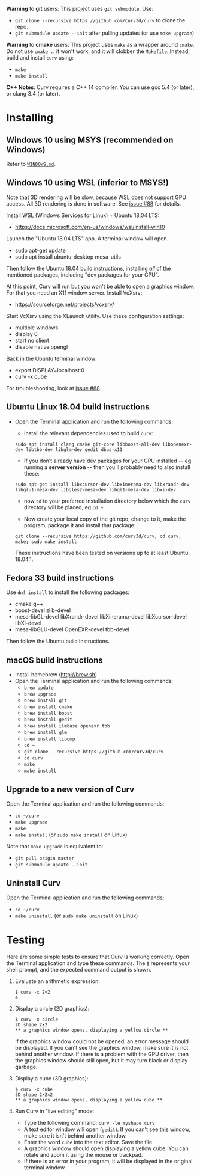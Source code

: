 **Warning** to **git** users:
This project uses `git submodule`. Use:
* `git clone --recursive https://github.com/curv3d/curv` to clone the repo.
* `git submodule update --init` after pulling updates (or use `make upgrade`)

**Warning** to **cmake** users:
This project uses `make` as a wrapper around `cmake`.
Do not use `cmake .`: it won't work, and it will clobber the `Makefile`.
Instead, build and install `curv` using:
* `make`
* `make install`

**C++ Notes**: Curv requires a C++ 14 compiler.
You can use gcc 5.4 (or later), or clang 3.4 (or later).

# Installing

## Windows 10 using MSYS (recommended on Windows)

Refer to [`WINDOWS.md`](./WINDOWS.md).

## Windows 10 using WSL (inferior to MSYS!)

Note that 3D rendering will be slow, because WSL does not support GPU access.
All 3D rendering is done in software. See [issue #88](https://github.com/curv3d/curv/issues/88) for details.

Install WSL (Windows Services for Linux) + Ubuntu 18.04 LTS:
 * https://docs.microsoft.com/en-us/windows/wsl/install-win10

Launch the "Ubuntu 18.04 LTS" app. A terminal window will open.
 * sudo apt-get update
 * sudo apt install ubuntu-desktop mesa-utils

Then follow the Ubuntu 18.04 build instructions, installing *all* of the
mentioned packages, including "dev packages for your GPU".

At this point, Curv will run but you won't be able to open a graphics window.
For that you need an X11 window server. Install VcXsrv:
 * https://sourceforge.net/projects/vcxsrv/

Start VcXsrv using the XLaunch utility. Use these configuration settings:
 * multiple windows
 * display 0
 * start no client
 * disable native opengl

Back in the Ubuntu terminal window:
 * export DISPLAY=localhost:0
 * curv -x cube

For troubleshooting, look at [issue #88](https://github.com/curv3d/curv/issues/88).

## Ubuntu Linux 18.04 build instructions
* Open the Terminal application and run the following commands:
  * Install the relevant dependencies used to build `curv`:

  `sudo apt install clang cmake git-core libboost-all-dev libopenexr-dev libtbb-dev libglm-dev gedit dbus-x11`

  * If you don't already have dev packages for your GPU installed -- eg running a **server version** -- then you'll probably need to also install these:

  `sudo apt-get install libxcursor-dev libxinerama-dev libxrandr-dev libglu1-mesa-dev libgles2-mesa-dev libgl1-mesa-dev libxi-dev`
  * now `cd` to your preferred installation directory below which the `curv` directory will be placed, eg `cd ~`

  * Now create your local copy of the git repo, change to it, make the program, package it and install that package:

  `git clone --recursive https://github.com/curv3d/curv; cd curv; make; sudo make install`

  These instructions have been tested on versions up to at least Ubuntu 18.04.1.

## Fedora 33 build instructions

Use `dnf install` to install the following packages:
* cmake g++
* boost-devel zlib-devel
* mesa-libGL-devel libXrandr-devel libXinerama-devel libXcursor-devel libXi-devel
* mesa-libGLU-devel OpenEXR-devel tbb-devel

Then follow the Ubuntu build instructions.

## macOS build instructions
* Install homebrew (http://brew.sh)
* Open the Terminal application and run the following commands:
  * `brew update`
  * `brew upgrade`
  * `brew install git`
  * `brew install cmake`
  * `brew install boost`
  * `brew install gedit`
  * `brew install ilmbase openexr tbb`
  * `brew install glm`
  * `brew install libomp`
  * `cd ~`
  * `git clone --recursive https://github.com/curv3d/curv`
  * `cd curv`
  * `make`
  * `make install`

## Upgrade to a new version of Curv
Open the Terminal application and run the following commands:
 * `cd ~/curv`
 * `make upgrade`
 * `make`
 * `make install` (or `sudo make install` on Linux)

Note that `make upgrade` is equivalent to:
 * `git pull origin master`
 * `git submodule update --init`

## Uninstall Curv
Open the Terminal application and run the following commands:
 * `cd ~/curv`
 * `make uninstall` (or `sudo make uninstall` on Linux)

# Testing
Here are some simple tests to ensure that Curv is working correctly.
Open the Terminal application and type these commands.
The `$` represents your shell prompt, and the expected command output is shown.

1. Evaluate an arithmetic expression:
   ```
   $ curv -x 2+2
   4
   ```

2. Display a circle (2D graphics):
   ```
   $ curv -x circle
   2D shape 2×2
   ** a graphics window opens, displaying a yellow circle **
   ```
   If the graphics window could not be opened, an error message should be displayed.
   If you can't see the graphics window, make sure it is not behind another window.
   If there is a problem with the GPU driver, then the graphics window should still open,
   but it may turn black or display garbage.

3. Display a cube (3D graphics):
   ```
   $ curv -x cube
   3D shape 2×2×2
   ** a graphics window opens, displaying a yellow cube **
   ```

4. Run Curv in "live editing" mode:
   * Type the following command: `curv -le myshape.curv`
   * A text editor window will open (`gedit`). If you can't see this window, make sure it isn't behind another window.
   * Enter the word `cube` into the text editor. Save the file.
   * A graphics window should open displaying a yellow cube. You can rotate and zoom it using the mouse or trackpad.
   * If there is an error in your program, it will be displayed in the original terminal window.
